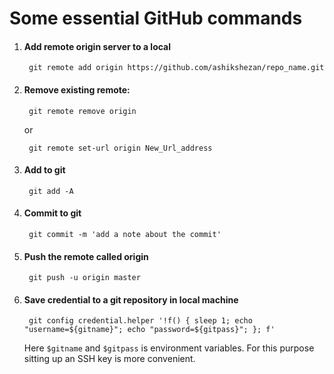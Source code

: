 # Some essential GitHub commands


1. #### Add remote origin server to a local

		git remote add origin https://github.com/ashikshezan/repo_name.git

2. #### Remove existing remote:

		git remote remove origin
	or
	
		git remote set-url origin New_Url_address

3. #### Add to git 
	
		git add -A

4. #### Commit to git 

		git commit -m 'add a note about the commit'

5. #### Push the remote called origin

		git push -u origin master
		
6. #### Save credential to a git repository in local machine
		
		git config credential.helper '!f() { sleep 1; echo "username=${gitname}"; echo "password=${gitpass}"; }; f'
	
	Here `$gitname` and `$gitpass` is environment variables. 
	For this purpose sitting up an SSH key is more convenient. 


<!--stackedit_data:
eyJoaXN0b3J5IjpbLTMyODE5ODQzNywtMTMxNTEwMDk5MywtMT
MxNTEwMDk5Myw5NzM0MTgxNDYsNTQzMzY0Nzk4XX0=
-->